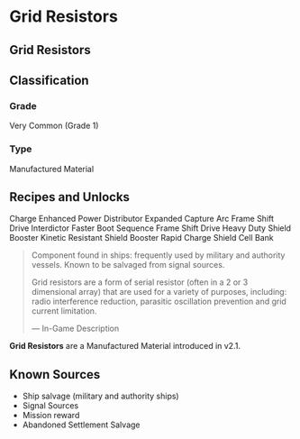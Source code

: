 # Grid Resistors
##  Grid Resistors

## Classification

### Grade

Very Common (Grade 1)

### Type

Manufactured Material

## Recipes and Unlocks

Charge Enhanced Power Distributor
 Expanded Capture Arc Frame Shift Drive Interdictor
 Faster Boot Sequence Frame Shift Drive
 Heavy Duty Shield Booster
 Kinetic Resistant Shield Booster
 Rapid Charge Shield Cell Bank

> 
> 
> Component found in ships: frequently used by military and authority vessels. Known to be salvaged from signal sources.
> 
> Grid resistors are a form of serial resistor (often in a 2 or 3 dimensional array) that are used for a variety of purposes, including: radio interference reduction, parasitic oscillation prevention and grid current limitation.
> 
> 
> — In-Game Description
> 

**Grid Resistors** are a Manufactured Material introduced in v2.1.

## Known Sources

- Ship salvage (military and authority ships)
- Signal Sources
- Mission reward
- Abandoned Settlement Salvage